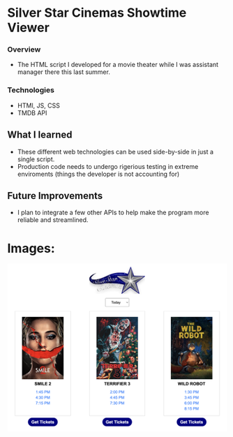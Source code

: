# Silver Star Cinemas Showtime Viewer

### Overview
- The HTML script I developed for a movie theater while I was assistant manager there this last summer.

### Technologies
- HTMl, JS, CSS
- TMDB API

## What I learned
- These different web technologies can be used side-by-side in just a single script.
- Production code needs to undergo rigerious testing in extreme enviroments (things the developer is not accounting for)

## Future Improvements
- I plan to integrate a few other APIs to help make the program more reliable and streamlined.

# Images:
![Silver Star Showtimes Image](silverstar.png)

